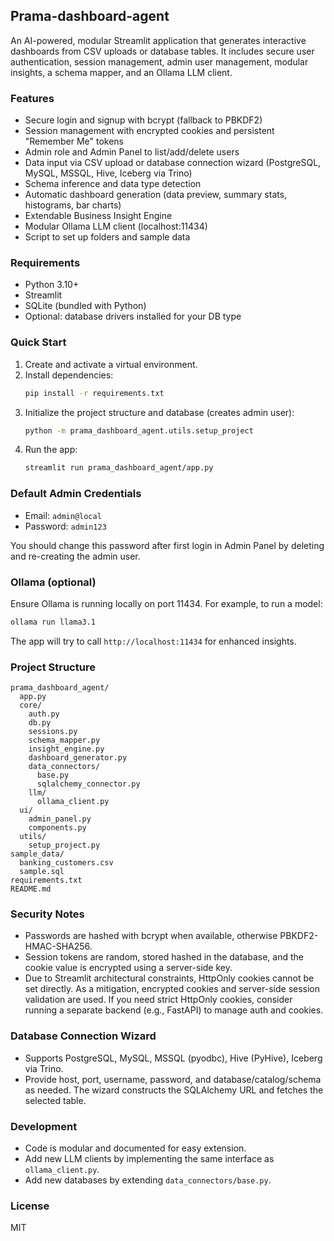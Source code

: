 ## Prama-dashboard-agent

An AI-powered, modular Streamlit application that generates interactive dashboards from CSV uploads or database tables. It includes secure user authentication, session management, admin user management, modular insights, a schema mapper, and an Ollama LLM client.

### Features
- Secure login and signup with bcrypt (fallback to PBKDF2)
- Session management with encrypted cookies and persistent "Remember Me" tokens
- Admin role and Admin Panel to list/add/delete users
- Data input via CSV upload or database connection wizard (PostgreSQL, MySQL, MSSQL, Hive, Iceberg via Trino)
- Schema inference and data type detection
- Automatic dashboard generation (data preview, summary stats, histograms, bar charts)
- Extendable Business Insight Engine
- Modular Ollama LLM client (localhost:11434)
- Script to set up folders and sample data

### Requirements
- Python 3.10+
- Streamlit
- SQLite (bundled with Python)
- Optional: database drivers installed for your DB type

### Quick Start
1. Create and activate a virtual environment.
2. Install dependencies:
   ```bash
   pip install -r requirements.txt
   ```
3. Initialize the project structure and database (creates admin user):
   ```bash
   python -m prama_dashboard_agent.utils.setup_project
   ```
4. Run the app:
   ```bash
   streamlit run prama_dashboard_agent/app.py
   ```

### Default Admin Credentials
- Email: `admin@local`
- Password: `admin123`

You should change this password after first login in Admin Panel by deleting and re-creating the admin user.

### Ollama (optional)
Ensure Ollama is running locally on port 11434. For example, to run a model:
```bash
ollama run llama3.1
```
The app will try to call `http://localhost:11434` for enhanced insights.

### Project Structure
```
prama_dashboard_agent/
  app.py
  core/
    auth.py
    db.py
    sessions.py
    schema_mapper.py
    insight_engine.py
    dashboard_generator.py
    data_connectors/
      base.py
      sqlalchemy_connector.py
    llm/
      ollama_client.py
  ui/
    admin_panel.py
    components.py
  utils/
    setup_project.py
sample_data/
  banking_customers.csv
  sample.sql
requirements.txt
README.md
```

### Security Notes
- Passwords are hashed with bcrypt when available, otherwise PBKDF2-HMAC-SHA256.
- Session tokens are random, stored hashed in the database, and the cookie value is encrypted using a server-side key.
- Due to Streamlit architectural constraints, HttpOnly cookies cannot be set directly. As a mitigation, encrypted cookies and server-side session validation are used. If you need strict HttpOnly cookies, consider running a separate backend (e.g., FastAPI) to manage auth and cookies.

### Database Connection Wizard
- Supports PostgreSQL, MySQL, MSSQL (pyodbc), Hive (PyHive), Iceberg via Trino.
- Provide host, port, username, password, and database/catalog/schema as needed. The wizard constructs the SQLAlchemy URL and fetches the selected table.

### Development
- Code is modular and documented for easy extension.
- Add new LLM clients by implementing the same interface as `ollama_client.py`.
- Add new databases by extending `data_connectors/base.py`.

### License
MIT

